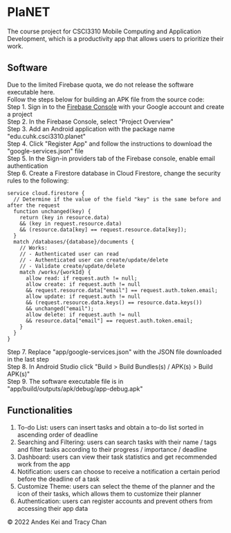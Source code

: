 # PlaNET
The course project for CSCI3310 Mobile Computing and Application Development, which is a productivity app that allows users to prioritize their work.

## Software
Due to the limited Firebase quota, we do not release the software executable here. <br/>
Follow the steps below for building an APK file from the source code: <br/>
Step 1. Sign in to the <a href="https://firebase.google.com">Firebase Console</a> with your Google account and create a project <br/>
Step 2. In the Firebase Console, select "Project Overview" <br/>
Step 3. Add an Android application with the package name "edu.cuhk.csci3310.planet" <br/>
Step 4. Click "Register App" and follow the instructions to download the "google-services.json" file <br/>
Step 5. In the Sign-in providers tab of the Firebase console, enable email authentication <br/>
Step 6. Create a Firestore database in Cloud Firestore, change the security rules to the following: <br/>
```
service cloud.firestore {
  // Determine if the value of the field "key" is the same before and after the request
  function unchanged(key) {
    return (key in resource.data)
    && (key in request.resource.data)
    && (resource.data[key] == request.resource.data[key]);
  }
  match /databases/{database}/documents {
    // Works:
    // - Authenticated user can read
    // - Authenticated user can create/update/delete
    // - Validate create/update/delete
    match /works/{workId} {
      allow read: if request.auth != null;
      allow create: if request.auth != null
      && request.resource.data["email"] == request.auth.token.email;
      allow update: if request.auth != null
      && (request.resource.data.keys() == resource.data.keys())
      && unchanged("email");
      allow delete: if request.auth != null
      && resource.data["email"] == request.auth.token.email;
    }
  }
}
```
Step 7. Replace "app/google-services.json" with the JSON file downloaded in the last step <br/>
Step 8. In Android Studio click "Build > Build Bundles(s) / APK(s) > Build APK(s)" <br/>
Step 9. The software executable file is in "app/build/outputs/apk/debug/app-debug.apk" <br/>

## Functionalities
<ol>
  <li> To-do List: users can insert tasks and obtain a to-do list sorted in ascending order of deadline</li>
  <li> Searching and Filtering: users can search tasks with their name / tags and filter tasks according to their progress / importance / deadline</li>
  <li> Dashboard: users can view their task statistics and get recommended work from the app</li>
  <li> Notification: users can choose to receive a notification a certain period before the deadline of a task</li>
  <li> Customize Theme: users can select the theme of the planner and the icon of their tasks, which allows them to customize their planner
  <li> Authentication: users can register accounts and prevent others from accessing their app data</li>
</ol>

© 2022 Andes Kei and Tracy Chan
